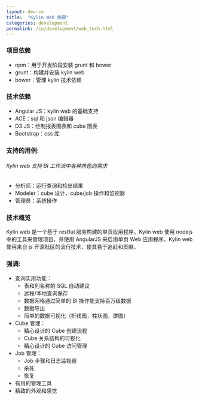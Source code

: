 ```yaml
---
layout: dev-cn
title:  "Kylin Web 摘要"
categories: development
permalink: /cn/development/web_tech.html
---
```


### 项目依赖
* npm：用于开发阶段安装 grunt 和 bower
* grunt：构建并安装 kylin web
* bower：管理 kylin 技术依赖

### 技术依赖
* Angular JS：kylin web 的基础支持
* ACE：sql 和 json 编辑器
* D3 JS：绘制报表图表和 cube 图表
* Bootstrap：css 库

### 支持的用例:

###### Kylin web 支持 BI 工作流中各种角色的需求 

* 分析师：运行查询和检出结果
* Modeler：cube 设计，cube/job 操作和监视器
* 管理员：系统操作

### 技术概览 
Kylin web 是一个基于 restful 服务构建的单页应用程序。Kylin web 使用 nodejs 中的工具来管理项目，并使用 AngularJS 来启用单页 Web 应用程序。Kylin web 使用来自 js 开源社区的流行技术，使其易于追赶和贡献。 

### 强调:
* 查询实用功能：
    * 表和列名称的 SQL 自动建议
    * 远程/本地查询保存
    * 数据网格通过简单的 BI 操作能支持百万级数据
    * 数据导出
    * 简单的数据可视化（折线图，柱状图，饼图）
* Cube 管理：
    * 精心设计的 Cube 创建流程
    * Cube 关系结构的可视化
    * 精心设计的 Cube 访问管理
* Job 管理：
    * Job 步骤和日志监视器
    * 杀死
    * 恢复
* 有用的管理工具
* 精致的外观和感觉
